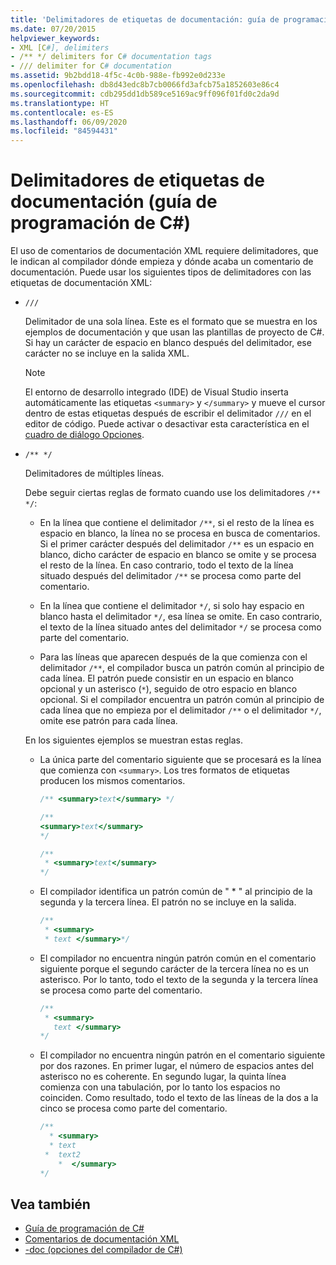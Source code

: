 ```yaml
---
title: 'Delimitadores de etiquetas de documentación: guía de programación de C#'
ms.date: 07/20/2015
helpviewer_keywords:
- XML [C#], delimiters
- /** */ delimiters for C# documentation tags
- /// delimiter for C# documentation
ms.assetid: 9b2bdd18-4f5c-4c0b-988e-fb992e0d233e
ms.openlocfilehash: db8d43edc8b7cb0066fd3afcb75a1852603e86c4
ms.sourcegitcommit: cdb295dd1db589ce5169ac9ff096f01fd0c2da9d
ms.translationtype: HT
ms.contentlocale: es-ES
ms.lasthandoff: 06/09/2020
ms.locfileid: "84594431"
---
```

# <a name="delimiters-for-documentation-tags-c-programming-guide"></a>Delimitadores de etiquetas de documentación (guía de programación de C#)

El uso de comentarios de documentación XML requiere delimitadores, que le indican al compilador dónde empieza y dónde acaba un comentario de documentación. Puede usar los siguientes tipos de delimitadores con las etiquetas de documentación XML:

- `///`

  Delimitador de una sola línea. Este es el formato que se muestra en los ejemplos de documentación y que usan las plantillas de proyecto de C#. Si hay un carácter de espacio en blanco después del delimitador, ese carácter no se incluye en la salida XML.

  > [!NOTE]
  > El entorno de desarrollo integrado (IDE) de Visual Studio inserta automáticamente las etiquetas `<summary>` y `</summary>` y mueve el cursor dentro de estas etiquetas después de escribir el delimitador `///` en el editor de código. Puede activar o desactivar esta característica en el [cuadro de diálogo Opciones](/visualstudio/ide/reference/options-text-editor-csharp-advanced).
  
- `/** */`

  Delimitadores de múltiples líneas.

  Debe seguir ciertas reglas de formato cuando use los delimitadores `/** */`:
  
  - En la línea que contiene el delimitador `/**`, si el resto de la línea es espacio en blanco, la línea no se procesa en busca de comentarios. Si el primer carácter después del delimitador `/**` es un espacio en blanco, dicho carácter de espacio en blanco se omite y se procesa el resto de la línea. En caso contrario, todo el texto de la línea situado después del delimitador `/**` se procesa como parte del comentario.

  - En la línea que contiene el delimitador `*/`, si solo hay espacio en blanco hasta el delimitador `*/`, esa línea se omite. En caso contrario, el texto de la línea situado antes del delimitador `*/` se procesa como parte del comentario.
  
  - Para las líneas que aparecen después de la que comienza con el delimitador `/**`, el compilador busca un patrón común al principio de cada línea. El patrón puede consistir en un espacio en blanco opcional y un asterisco (`*`), seguido de otro espacio en blanco opcional. Si el compilador encuentra un patrón común al principio de cada línea que no empieza por el delimitador `/**` o el delimitador `*/`, omite ese patrón para cada línea.

  En los siguientes ejemplos se muestran estas reglas.

  - La única parte del comentario siguiente que se procesará es la línea que comienza con `<summary>`. Los tres formatos de etiquetas producen los mismos comentarios.

    ```csharp
    /** <summary>text</summary> */

    /**
    <summary>text</summary>
    */

    /**
     * <summary>text</summary>
    */
    ```

  - El compilador identifica un patrón común de " \* " al principio de la segunda y la tercera línea. El patrón no se incluye en la salida.

    ```csharp
    /**
     * <summary>
     * text </summary>*/
    ```

  - El compilador no encuentra ningún patrón común en el comentario siguiente porque el segundo carácter de la tercera línea no es un asterisco. Por lo tanto, todo el texto de la segunda y la tercera línea se procesa como parte del comentario.

    ```csharp
    /**
     * <summary>
       text </summary>
    */
    ```

  - El compilador no encuentra ningún patrón en el comentario siguiente por dos razones. En primer lugar, el número de espacios antes del asterisco no es coherente. En segundo lugar, la quinta línea comienza con una tabulación, por lo tanto los espacios no coinciden. Como resultado, todo el texto de las líneas de la dos a la cinco se procesa como parte del comentario.

    <!-- markdownlint-disable MD010 -->
    ```csharp
    /**
      * <summary>
      * text
     *  text2
        *  </summary>
    */
    ```
    <!-- markdownlint-enable MD010 -->

## <a name="see-also"></a>Vea también

- [Guía de programación de C#](../index.md)
- [Comentarios de documentación XML](./index.md)
- [-doc (opciones del compilador de C#)](../../language-reference/compiler-options/doc-compiler-option.md)

